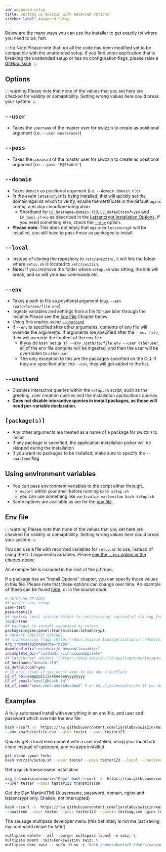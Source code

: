 ```yaml
---
id: advanced-setup
title: Setting up swizzin with advanced options
sidebar_label: Advanced Setup
---
```


Below are the many ways you can use the installer to get exactly toi where you need to be, fast.

::: tip Note
Please note that not all the code has been modified yet to be compatible with the unattended setup. If you find some application that is breaking the unattended setup or has no configuration flags, please raise a [GitHub issue](https://github.com/liaralabs/swizzin/issues/new/choose).
:::

## Options
::: warning
Please note that none of the values that you set here are checked for validity or comaptibility. Setting wrong values here could break your system.
:::
## `--user`
  * Takes the `username` of the master user for swizzin to create as positional argument (i.e. `--user masteruser`)
## `--pass`
  * Takes the `password` of the master user for siwzzin to create as positional argument (i.e. `--pass "P@55w0rd"`)
## `--domain`
  * Takes `domain` as positional argument (i.e. `--domain domain.tld`)
  * _In the event_ `letsencrypt` is being installed, this will quickly set the domain against which to verify, enable the certificate in the default `nginx` config, and skip cloudflare integration
    * Shorthand for `LE_hostname=domain.tld`, `LE_defaultconf=yes` and `LF_bool_cf=no` as described in the [Letsencrypt Installation Options](/applications/letsencrypt#install-options). If you need something else, check the [`--env`](#--env) option.
  * **Please note:** This does not imply that `nginx` or `letsencrypt` will be installed, you still have to pass those as packages to install

## `--local`
  * Instead of cloning the repository to `/etc/swizzin/`, it will link the folder where `setup.sh` is located to `/etc/swizzin`.
  * **Note:** If you (re)move the folder where `setup.sh` was sitting, the link will break, and so will your `box` commands etc.
## `--env`
  * Takes a path to file as positional argument (e.g. `--env /path/to/env/file.env`)
  * Ingests variables and settings from a file for use later through the installer.Please see the [Env File](#env-file) Chapter below
  * _Using this implies using [`--unattend`](#--unattend)_
  * If `--env` is specified after other arguments, contents of env file will override the arguments. If arguments are specified after the `--env file`, they will override the content of the env file.
    * if you do `bash setup.sh --env /path/to/file.env --user otheruser`, all of the env file contents will be ingested, and then the user will be overridden to `otheruser`
    * The only exception to this are the packages specified on the CLI. If they are specified after the `--env`, they will get added to the list.

## `--unattend`
  * Disables interactive queries within the `setup.sh` script, such as the greeting, user creation queries and the installation applications queries.
  * **Does not disable interactive queries in install packages, as those will need per-variable declaration.**
## `[package(s)]`
  * Any other arguments are treated as a name of a package for swizzin to install.
  * If any package is specified, the application installation picker will be skipped during the installation
  * If you want no packages to be installed, make sure to specify the `--unattend` flag
## Using environment variables
  * You can pass environment variables to the script either through...
    * `export` within your shell before running `bash setup.sh`
    * you can use something like `var1=value var2=value bash setup.sh`
  * Same options are available as are for the [env file](#env-file).


## Env file
::: warning
Please note that none of the values that you set here are checked for validity or comaptibility. Setting wrong values here could break your system.
:::

You can use a file with recorded variables for `setup.sh` to use, instead of using the CLI arguments/variables. Please [see the `--env` option in the chapter above](#--env).

An example file is included in the root of the git repo.


If a package has an "Install Options" chapter, you can specify those values in this file. Please note that these options can change over time. An example of these can be found [here](/applications/letsencrypt#install-options), or in the source code. 

```bash
# SETUP.SH OPTIONS
## master user setup
user=test
pass=test123
## symlink local swizzin folder to /etc/swizzin/ instead of cloning from upstream
local=true
## packages to install separated by colons. 
packages=nginx:panel:transmission:letsencrypt
# PACKAGE SPECIFIC OPTIONS
## transmission flags (https://docs.swizzin.ltd/applications/transmission#install-options)
arg_transmissionsource="Repo"
download_dir="customdir/ddoowwnnllooaaddss"
incomplete_dir="customdir/iinnccoommppllete"
## LetsEncrypt options ((https://docs.swizzin.ltd/applications/letsencrypt#install-options))
LE_hostname="domain.tld"
LE_defaultconf=yes
# LE_bool_cf=no if you don't want to use any cloudflare
LE_cf_api=aaapppiiiikkkeeeeeyyyyyyyy
LE_cf_email="email@blach.lol"
LE_cf_zone="some.zone.asdasdasdasd" # or LE_cf_zoneexists=yes if you don't need it created
```

## Examples
A fully automated install with everything in an env file, and user and password which override the env file
```bash
bash <(curl -s  https://raw.githubusercontent.com/liaralabs/swizzin/master/setup.sh) \
--env /path/to/file.env --user tester --pass tester123
```

Quickly get a local environment with a user installed, using your local fork clone instead of upstream, and no apps installed
```bash
git clone <your fork>
bash swizzin/setup.sh --user tester --pass tester123 --local --unattend
```

Get a quick transmission installation
```bash
arg_transmissionsource="Repo" bash <(curl -s  https://raw.githubusercontent.com/liaralabs/swizzin/master/setup.sh) \
--user tester --pass tester123 transmission
```

Get the Dan Martini(TM) (A username, password, domain, nginx and letsencrypt only. Shaken, not interrupted)
```bash
bash <(curl -s  https://raw.githubusercontent.com/liaralabs/swizzin/master/setup.sh) \
--unattend --user tester --pass tester123 --domain testing.com nginx letsencrypt
```

The sausage multipass developer menu (this definitely is not me just saving my command recipe for later)
```powershell
multipass delete --all --purge; multipass launch -n swiz; \
multipass mount .\Git\Fun\swizzin\ swiz; \
multipass exec swiz -- sudo -H su -c 'bash /home/ubuntu/C:/Users/sausage/Git/Fun/swizzin/setup.sh --unattend --local --user test --pass tester123'
```